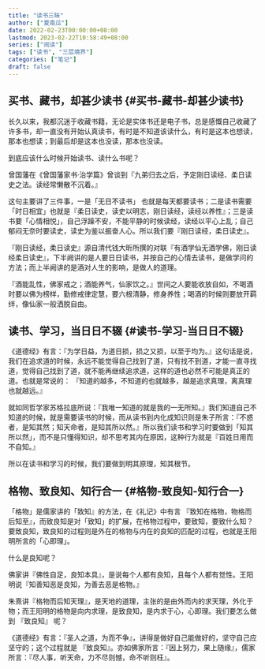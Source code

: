 ```yaml
---
title: "读书三昧"
author: ["夏南瓜"]
date: 2022-02-23T00:00:00+08:00
lastmod: 2023-02-22T10:58:49+08:00
series: ["阅读"]
tags: ["读书", "三层境界"]
categories: ["笔记"]
draft: false
---
```


## 买书、藏书，却甚少读书 {#买书-藏书-却甚少读书}

长久以来，我都沉迷于收藏书籍，无论是实体书还是电子书，总是感慨自己收藏了许多书，却一直没有开始认真读书，有时是不知道该读什么，有时是这本也想读，那本也想读；到最后却是这本也没读，那本也没读。

到底应该什么时候开始读书、读什么书呢？

曾国藩在《曾国藩家书·治学篇》曾谈到『九弟归去之后，予定刚日读经、柔日读史之法。读经常懒散不沉着。』

这句主要讲了三件事，一是「无日不读书」 也就是每天都要读书；二是读书需要「时日相宜」也就是『柔日读史，读史以明志，刚日读经，读经以养性』；三是读书要「心情相悦」，自己浮躁不安，不能平静的时候读经，读经以平心上乱；自己郁闷无奈时要读史，读史为鉴以振奋人心。所以我们要『刚日读经，柔日读史』。

『刚日读经，柔日读史』源自清代钱大昕所撰的对联『有酒学仙无酒学佛，刚日读经柔日读史』，下半阙讲的是人要日日读书，并按自己的心情去读书，是做学问的方法；而上半阙讲的是酒对人生的影响，是做人的道理。

『酒能乱性，佛家戒之；酒能养气，仙家饮之。』世间之人要能收放自如，不喝酒时要以佛为榜样，勤修戒律定慧，要六根清静，修身养性；喝酒的时候则要放开羁绊，像仙家一般洒脱自由。


## 读书、学习，当日日不辍 {#读书-学习-当日日不辍}

《道德经》有言：『为学日益，为道日损，损之又损，以至于均为。』这句话是说，我们在追求道的时候，永远不能觉得自己找到了道，只有找不到道，才能一直寻找道，觉得自己找到了道，就不能再继续追求道，这样的道也必然不可能是真正的道。也就是常说的： 『知道的越多，不知道的也就越多，越是追求真理，离真理也就越远。』

就如同哲学家苏格拉底所说：『我唯一知道的就是我的一无所知。』我们知道自己不知道的时候，就是需要读书的时候，而从读书到内化成知识则是朱子所言：『不惑者，是知其然；知天命者，是知其所以然。』所以我们读书和学习时要做到「知其所以然」，而不是只懂得知识，却不思考其内在原因，这种行为就是『百姓日用而不自知。』

所以在读书和学习的时候，我们要做到明其原理，知其根节。


## 格物、致良知、知行合一 {#格物-致良知-知行合一}

「格物」是儒家讲的「致知』的方法，在《礼记》中有言 『致知在格物，物格而后知至』，而致良知是对「致知」的扩展，在格物过程中，要致知，要致什么知？要致良知，致良知的过程则是外在的格物与内在的良知的匹配的过程，也就是王阳明所言的「心即理」。

什么是良知呢？

佛家讲『佛性自足，良知本具』，是说每个人都有良知，且每个人都有觉性。王阳明说『知善知恶是良知，为善去恶是格物。』

朱熹讲『格物而后知天理』，是天地的道理，主张的是由外而内的求天理，外化于物；而王阳明的格物是向内求理，是致良知，是内求于心，心即理。我们要怎么做到 『致良知』 呢？

《道德经》有言：『圣人之道，为而不争』，讲得是做好自己能做好的，坚守自己应坚守的；这个过程就是 『致良知』。亦如佛家所言：『因上努力，果上随缘』，儒家所言：『尽人事，听天命，力不尽则憾，命不听则枉』。
